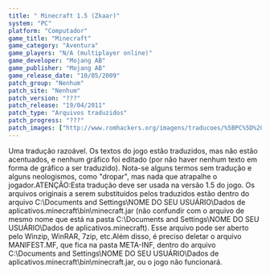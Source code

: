```yaml
---
title: " Minecraft 1.5 (Zkaar)"
system: "PC"
platform: "Computador"
game_title: "Minecraft"
game_category: "Aventura"
game_players: "N/A (multiplayer online)"
game_developer: "Mojang AB"
game_publisher: "Mojang AB"
game_release_date: "10/05/2009"
patch_group: "Nenhum"
patch_site: "Nenhum"
patch_version: "???"
patch_release: "19/04/2011"
patch_type: "Arquivos traduzidos"
patch_progress: "???"
patch_images: ["http://www.romhackers.org/imagens/traducoes/%5BPC%5D%20Minecraft%20-%20Zkaar%20-%201.png","http://www.romhackers.org/imagens/traducoes/%5BPC%5D%20Minecraft%20-%20Zkaar%20-%202.png","http://www.romhackers.org/imagens/traducoes/%5BPC%5D%20Minecraft%20-%20Zkaar%20-%203.png"]
---
```

Uma tradução razoável. Os textos do jogo estão traduzidos, mas não estão acentuados, e nenhum gráfico foi editado (por não haver nenhum texto em forma de gráfico a ser traduzido). Nota-se alguns termos sem tradução e alguns neologismos, como "dropar", mas nada que atrapalhe o jogador.ATENÇÃO:Esta tradução deve ser usada na versão 1.5 do jogo. Os arquivos originais a serem substituídos pelos traduzidos estão dentro do arquivo C:\Documents and Settings\NOME DO SEU USUÁRIO\Dados de aplicativos\.minecraft\bin\minecraft.jar (não confundir com o arquivo de mesmo nome que está na pasta C:\Documents and Settings\NOME DO SEU USUÁRIO\Dados de aplicativos\.minecraft\). Esse arquivo pode ser aberto pelo Winzip, WinRAR, 7zip, etc.Além disso, é preciso deletar o arquivo MANIFEST.MF, que fica na pasta META-INF, dentro do arquivo C:\Documents and Settings\NOME DO SEU USUÁRIO\Dados de aplicativos\.minecraft\bin\minecraft.jar, ou o jogo não funcionará.